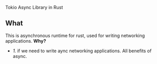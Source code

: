 Tokio Async Library in Rust

## What
This is asynchronous runtime for rust, used for writing networking applications. 
**Why?**
- _1._ if we need to write aync networking applications. All benefits of async.
